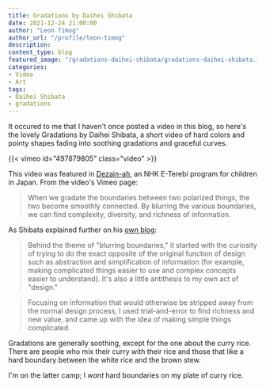 ```yaml
---
title: Gradations by Daihei Shibata
date: 2021-12-24 21:00:00
author: "Leon Timog"
author_url: "/profile/leon-timog"
description: 
content_type: blog
featured_image: "/gradations-daihei-shibata/gradations-daihei-shibata.jpg"
categories:
- Video
- Art
tags:
- Daihei Shibata
- gradations
---
```

It occured to me that I haven't once posted a video in this blog, so here's the lovely Gradations by Daihei Shibata, a short video of hard colors and pointy shapes fading into soothing gradations and graceful curves.

{{< vimeo id="497879805" class="video" >}}

This video was featured in [Dezain-ah](http://www.nhk.or.jp/design-ah/), an NHK E-Terebi program for children in Japan. From the video's Vimeo page:

>When we gradate the boundaries between two polarized things, the two become smoothly connected. By blurring the various boundaries, we can find complexity, diversity, and richness of information.

As Shibata explained further on his [own blog](https://note.com/daiheishibata/n/nedd4417f58ac):

>Behind the theme of "blurring boundaries," it started with the curiosity of trying to do the exact opposite of the original function of design such as abstraction and simplification of information (for example, making complicated things easier to use and complex concepts easier to understand). It's also a little antithesis to my own act of "design."

>Focusing on information that would otherwise be stripped away from the normal design process, I used trial-and-error to find richness and new value, and came up with the idea of making simple things complicated. 

Gradations are generally soothing, except for the one about the curry rice. There are people who mix their curry with their rice and those that like a hard boundary between the white rice and the brown stew.

I'm on the latter camp; I *want* hard boundaries on my plate of curry rice.